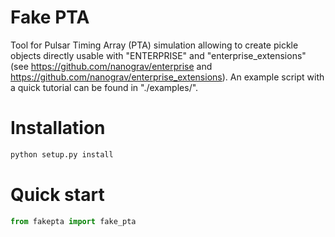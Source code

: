 # Fake PTA
Tool for Pulsar Timing Array (PTA) simulation allowing to create pickle objects directly usable with "ENTERPRISE" and "enterprise_extensions" (see https://github.com/nanograv/enterprise and https://github.com/nanograv/enterprise_extensions). An example script with a quick tutorial can be found in "./examples/".

# Installation

``` python
python setup.py install
```

# Quick start

``` python
from fakepta import fake_pta
```
